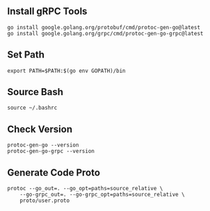 ## Install gRPC Tools

```
go install google.golang.org/protobuf/cmd/protoc-gen-go@latest
go install google.golang.org/grpc/cmd/protoc-gen-go-grpc@latest
```

## Set Path

```
export PATH=$PATH:$(go env GOPATH)/bin
```

## Source Bash
```
source ~/.bashrc
```

## Check Version

```
protoc-gen-go --version
protoc-gen-go-grpc --version
```

## Generate Code Proto
```
protoc --go_out=. --go_opt=paths=source_relative \
    --go-grpc_out=. --go-grpc_opt=paths=source_relative \
    proto/user.proto
```
